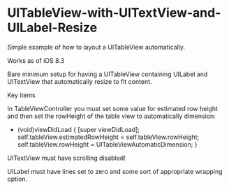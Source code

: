 # UITableView-with-UITextView-and-UILabel-Resize
Simple example of how to layout a UITableView automatically.

Works as of iOS 8.3

Bare minimum setup for having a UITableView containing UILabel and UITextView that automatically resize to fit content.

Key items

In TableViewController you must set some value for estimated row height and then set the rowHeight of the table view to automatically dimension:
- (void)viewDidLoad {
    [super viewDidLoad];
    self.tableView.estimatedRowHeight = self.tableView.rowHeight;
    self.tableView.rowHeight = UITableViewAutomaticDimension;
}

UITextView must have scrolling disabled!

UILabel must have lines set to zero and some sort of appropriate wrapping option.
